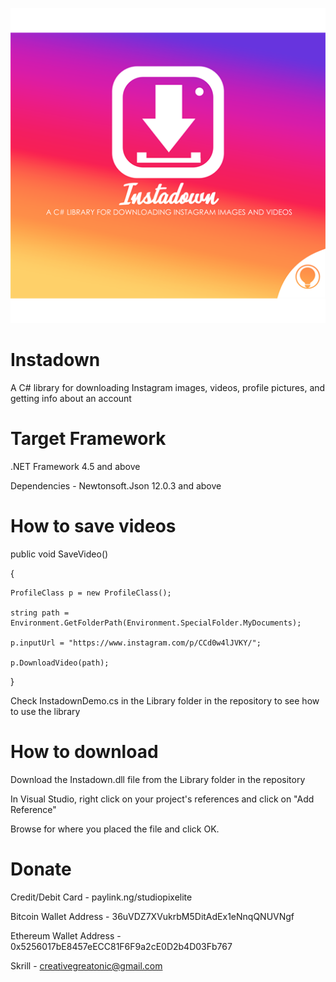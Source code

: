 ![Image](https://github.com/studiopixelite/instadown/blob/master/Library/Instadown%20By%20Pixelite.png?raw=true)

# Instadown
A C# library for downloading Instagram images, videos, profile pictures, and getting info about an account

# Target Framework
.NET Framework 4.5 and above

Dependencies - Newtonsoft.Json 12.0.3 and above

# How to save videos
public void SaveVideo()

{

    ProfileClass p = new ProfileClass();
    
    string path = Environment.GetFolderPath(Environment.SpecialFolder.MyDocuments);
    
    p.inputUrl = "https://www.instagram.com/p/CCd0w4lJVKY/"; 
    
    p.DownloadVideo(path);
 }
 
Check InstadownDemo.cs in the Library folder in the repository to see how to use the library

# How to download

Download the Instadown.dll file from the Library folder in the repository

In Visual Studio, right click on your project's references and click on "Add Reference"

Browse for where you placed the file and click OK.

# Donate 

Credit/Debit Card - paylink.ng/studiopixelite

Bitcoin Wallet Address - 36uVDZ7XVukrbM5DitAdEx1eNnqQNUVNgf

Ethereum Wallet Address - 0x5256017bE8457eECC81F6F9a2cE0D2b4D03Fb767

Skrill - creativegreatonic@gmail.com
